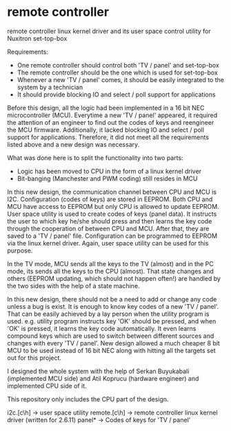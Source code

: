 # remote controller
remote controller linux kernel driver and its user space control utility for Nuxitron set-top-box

Requirements:

- One remote controller should control both 'TV / panel' and set-top-box
- The remote controller should be the one which is used for set-top-box
- Whenever a new 'TV / panel' comes, it should be easily integrated to
the system by a technician
- It should provide blocking IO and select / poll support for applications

Before this design, all the logic had been implemented in a 16 bit NEC
microcontroller (MCU). Everytime a new 'TV / panel' appeared, it required
the attention of an engineer to find out the codes of keys and reengineer
the MCU firmware. Additionally, it lacked blocking IO and select / poll
support for applications. Therefore, it did not meet all the requirements
listed above and a new design was necessary.

What was done here is to split the functionality into two parts:
- Logic has been moved to CPU in the form of a linux kernel driver
- Bit-banging (Manchester and PWM coding) still resides in MCU

In this new design, the communication channel between CPU and MCU is I2C.
Configuration (codes of keys) are stored in EEPROM. Both CPU and MCU have
access to EEPROM but only CPU is allowed to update EEPROM. User space
utility is used to create codes of keys (panel data). It instructs the
user to which key he/she should press and then learns the key code through
the cooperation of between CPU and MCU. After that, they are saved
to a 'TV / panel' file.  Configuration can be programmed to EEPROM via
the linux kernel driver. Again, user space utility can be used for this
purpose.

In the TV mode, MCU sends all the keys to the TV (almost) and in the PC
mode, its sends all the keys to the CPU (almost). That state changes and
others (EEPROM updating, which should not happen often!) are handled by
the two sides with the help of a state machine.

In this new design, there should not be a need to add or change any code
unless a bug is exist. It is enough to know key codes of a new 'TV / panel'.
That can be easily achieved by a lay person when the utility program is used.
e.g. utility program instructs key 'OK' should be pressed, and when 'OK' is
pressed, it learns the key code automatically. It even learns compound keys
which are used to switch between different sources and changes with every
'TV / panel'. New design allowed a much cheaper 8 bit MCU to be used instead
of 16 bit NEC along with hitting all the targets set out for this project.

I designed the whole system with the help of Serkan Buyukabali (implemented
MCU side) and Atil Koprucu (hardware engineer) and implemented CPU side of it.

This repository only includes the CPU part of the design.

i2c.[c\h] -> user space utility
remote.[c\h] -> remote controller linux kernel driver (written for 2.6.11)
panel* -> Codes of keys for 'TV / panel'

